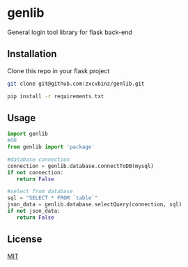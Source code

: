 # genlib
General login tool library for flask back-end

## Installation

Clone this repo in your flask project

```bash
git clone git@github.com:zxcvbinz/genlib.git

pip install -r requirements.txt
```

## Usage

```python
import genlib
#OR
from genlib import 'package'

#database connection
connection = genlib.database.connectToDB(mysql)
if not connection:
   return False

#select from database
sql = "SELECT * FROM `table`"
json_data = genlib.database.selectQuery(connection, sql)
if not json_data:
   return False
```

## License
[MIT](https://github.com/zxcvbinz/genlib/blob/main/LICENSE)